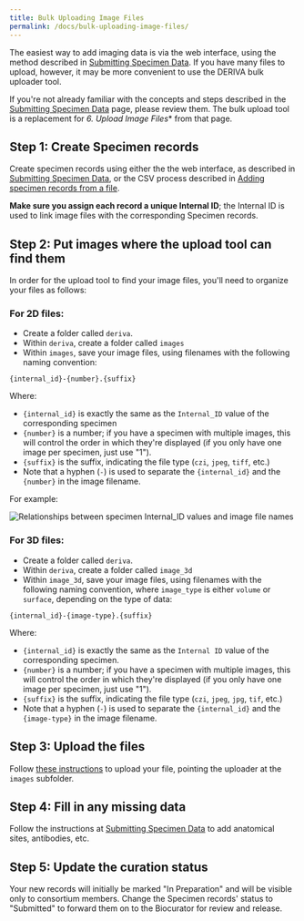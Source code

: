 ```yaml
---
title: Bulk Uploading Image Files
permalink: /docs/bulk-uploading-image-files/
---
```


The easiest way to add imaging data is via the web interface, using the method described in [Submitting Specimen Data](../specimen-v3/). If you have many files to upload, however, it may be more convenient to use the DERIVA bulk uploader tool.

If you're not already familiar with the concepts and steps described in the [Submitting Specimen Data](../specimen-v3/) page, please review them. The bulk upload tool is a replacement for *6. Upload Image Files** from that page.

## Step 1: Create Specimen records
Create specimen records using either the the web interface, as described in [Submitting Specimen Data](../specimen-v3/), or the CSV process described in [Adding specimen records from a file](../adding-specimen-records-from-a-file/).

**Make sure you assign each record a unique Internal ID**; the Internal ID is used to link image files with the corresponding Specimen records.

## Step 2: Put images where the upload tool can find them
In order for the upload tool to find your image files, you'll need to organize your files as follows:

### For 2D files:

* Create a folder called `deriva`.
* Within `deriva`, create a folder called `images`
* Within `images`, save your image files, using filenames with the following naming convention:

```
{internal_id}-{number}.{suffix}
```

Where:
* `{internal_id}` is exactly the same as the `Internal_ID` value of the corresponding specimen
* `{number}` is a number; if you have a specimen with multiple images, this will control the order in which they're displayed (if you only have one image per specimen, just use "1").
* `{suffix}` is the suffix, indicating the file type (`czi`, `jpeg`, `tiff`, etc.)
* Note that a hyphen (`-`) is used to separate the `{internal_id}` and the `{number}` in the image filename.

For example:

![Relationships between specimen Internal_ID values and image file names](specimen-imgs/specimen-record-internal-id-tool.png)

### For 3D files:

* Create a folder called `deriva`.
* Within `deriva`, create a folder called `image_3d`
* Within `image_3d`, save your image files, using filenames with the following naming convention, where `image_type` is either `volume` or `surface`, depending on the type of data:

```
{internal_id}-{image-type}.{suffix}
```

Where:
* `{internal_id}` is exactly the same as the `Internal ID` value of the corresponding specimen.
* `{number}` is a number; if you have a specimen with multiple images, this will control the order in which they're displayed (if you only have one image per specimen, just use "1").
* `{suffix}` is the suffix, indicating the file type (`czi`, `jpeg`, `jpg`, `tif`, etc.)
* Note that a hyphen (`-`) is used to separate the `{internal_id}` and the `{image-type}` in the image filename.

## Step 3: Upload the files
Follow [these instructions](../bulk-upload-with-deriva-client-tools/) to upload your file, pointing the uploader at the `images` subfolder.

## Step 4: Fill in any missing data
Follow the instructions at [Submitting Specimen Data](../specimen-v3/) to add anatomical sites, antibodies, etc.

## Step 5: Update the curation status
Your new records will initially be marked "In Preparation" and will be visible only to consortium members. Change the Specimen records' status to "Submitted" to forward them on to the Biocurator for review and release.
